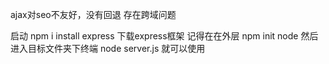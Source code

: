

ajax对seo不友好，没有回退 存在跨域问题


启动
 npm  i  install express 下载express框架 记得在在外层
 npm init  node 
 然后进入目标文件夹下终端 
  node server.js 就可以使用